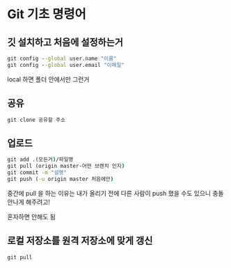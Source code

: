 # Git 기초 명령어



## 깃 설치하고 처음에 설정하는거

~~~cmd
git config --global user.name "이름"
git config --global user.email "이메일"
~~~

local 하면 폴더 안에서만 그런거



## 공유

```cmd
git clone 공유할 주소
```



## 업로드

~~~cmd
git add .(모든거)/파일명
git pull (origin master-어떤 브렌치 인지)
git commit -m "설명"
git push (-u origin master 처음에만)
~~~

중간에 pull 을 하는 이유는 내가 올리기 전에 다른 사람이 push 했을 수도 있으니 충돌 안나게 해주려고!

혼자하면 안해도 됨



## 로컬 저장소를 원격 저장소에 맞게 갱신

~~~cmd
git pull
~~~

